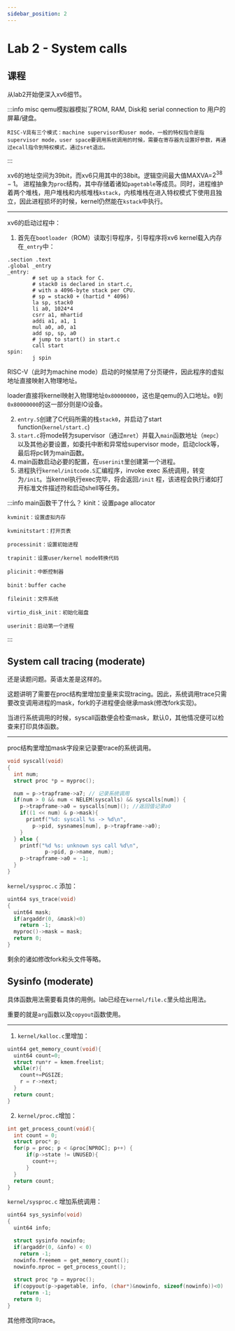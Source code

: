 ```yaml
---
sidebar_position: 2
---
```


# Lab 2 - System calls

## 课程

从lab2开始便深入xv6细节。

:::info misc
    qemu模拟器模拟了ROM, RAM, Disk和 serial connection to 用户的屏幕/键盘。

    RISC-V具有三个模式：machine supervisor和user mode，一般的特权指令是指supervisor mode，user space要调用系统调用的时候，需要在寄存器先设置好参数，再通过ecall指令到特权模式，通过sret退出。
:::

xv6的地址空间为39bit，而xv6只用其中的38bit。逻辑空间最大值MAXVA=$2^{38}-1$。
进程抽象为`proc`结构，其中存储着诸如`pagetable`等成员。同时，进程维护着两个堆栈，用户堆栈和内核堆栈`kstack`，内核堆栈在进入特权模式下使用且独立，因此进程损坏的时候，kernel仍然能在`kstack`中执行。

----

xv6的启动过程中：

1. 首先在`bootloader`（ROM）读取引导程序，引导程序将xv6 kernel载入内存在`_entry`中：

```riscv title="kernel/entry.S"
.section .text
.global _entry
_entry:
        # set up a stack for C.
        # stack0 is declared in start.c,
        # with a 4096-byte stack per CPU.
        # sp = stack0 + (hartid * 4096)
        la sp, stack0
        li a0, 1024*4
        csrr a1, mhartid
        addi a1, a1, 1
        mul a0, a0, a1
        add sp, sp, a0
        # jump to start() in start.c
        call start
spin:
        j spin
```

RISC-V（此时为machine mode）启动的时候禁用了分页硬件，因此程序的虚拟地址直接映射入物理地址。

loader直接将kernel映射入物理地址`0x80000000`，这也是qemu的入口地址。`0`到`0x80000000`的这一部分则是IO设备。

2. `entry.S`创建了C代码所需的栈`stack0`，并启动了start function(`kernel/start.c`)
3. `start.c`将mode转为supervisor（通过`mret`）并载入`main`函数地址（`mepc`）以及其他必要设置，如委托中断和异常给supervisor mode，启动clock等，最后将pc转为main函数。
4. main函数启动必要的配置，在`userinit`里创建第一个进程。
5. 进程执行`kernel/initcode.S`汇编程序，invoke exec 系统调用，转变为`/init`。当kernel执行exec完毕，将会返回`/init` 程，该进程会执行诸如打开标准文件描述符和启动shell等任务。

:::info main函数干了什么？
    kinit：设置page allocator

    kvminit：设置虚拟内存
    
    kvminitstart：打开页表
    
    processinit：设置初始进程
    
    trapinit：设置user/kernel mode转换代码
    
    plicinit：中断控制器
    
    binit：buffer cache
    
    fileinit：文件系统

    virtio_disk_init：初始化磁盘

    userinit：启动第一个进程
:::

## System call tracing (moderate)

还是读题问题。英语太差是这样的。

这题讲明了需要在proc结构里增加变量来实现tracing。因此，系统调用trace只需要改变调用进程的mask，fork的子进程便会继承mask(修改fork实现)。

当进行系统调用的时候，syscall函数便会检查mask，默认0，其他情况便可以检查来打印具体函数。

----

proc结构里增加mask字段来记录要trace的系统调用。

```c title="kernel/syscall.c"
void syscall(void)
{
  int num;
  struct proc *p = myproc();

  num = p->trapframe->a7; // 记录系统调用
  if(num > 0 && num < NELEM(syscalls) && syscalls[num]) {
    p->trapframe->a0 = syscalls[num](); //返回值记录a0
    if((1 << num) & p->mask){
      printf("%d: syscall %s -> %d\n",
        p->pid, sysnames[num], p->trapframe->a0);
    }
  } else {
    printf("%d %s: unknown sys call %d\n",
            p->pid, p->name, num);
    p->trapframe->a0 = -1;
  }
}
```

`kernel/sysproc.c` 添加：

```c title="kernel/sysproc.c"
uint64 sys_trace(void)
{ 
  uint64 mask;
  if(argaddr(0, &mask)<0)
    return -1;
  myproc()->mask = mask;
  return 0;
}
```

剩余的诸如修改fork和头文件等略。

## Sysinfo (moderate)

具体函数用法需要看具体的用例。lab已经在`kernel/file.c`里头给出用法。

重要的就是`arg`函数以及`copyout`函数使用。

----

1. `kernel/kalloc.c`里增加：

```c title="kernel/kalloc.c"
uint64 get_memory_count(void){
  uint64 count=0;
  struct run*r = kmem.freelist;
  while(r){
    count+=PGSIZE;
    r = r->next;
  }
  return count;
}
```

2. `kernel/proc.c`增加：

```c title="kernel/proc.c"
int get_process_count(void){
  int count = 0;
  struct proc* p;
  for(p = proc; p < &proc[NPROC]; p++) {
      if(p->state != UNUSED){
        count++;
      }
  }
  return count;
}
```

`kernel/sysproc.c` 增加系统调用：

```c title="kernel/sysproc.c"
uint64 sys_sysinfo(void)
{
  uint64 info;

  struct sysinfo nowinfo;
  if(argaddr(0, &info) < 0)
    return -1;
  nowinfo.freemem = get_memory_count();
  nowinfo.nproc = get_process_count();
  
  struct proc *p = myproc();
  if(copyout(p->pagetable, info, (char*)&nowinfo, sizeof(nowinfo))<0)
    return -1;
  return 0;
}
```

其他修改同trace。
